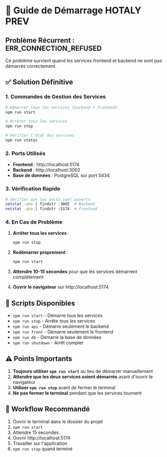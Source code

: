 # 🚀 Guide de Démarrage HOTALY PREV

## Problème Récurrent : ERR_CONNECTION_REFUSED

Ce problème survient quand les services frontend et backend ne sont pas démarrés correctement.

## ✅ Solution Définitive

### 1. Commandes de Gestion des Services

```bash
# Démarrer tous les services (backend + frontend)
npm run start

# Arrêter tous les services
npm run stop

# Vérifier l'état des services
npm run status
```

### 2. Ports Utilisés

- **Frontend** : http://localhost:5174
- **Backend** : http://localhost:3002
- **Base de données** : PostgreSQL sur port 5434

### 3. Vérification Rapide

```bash
# Vérifier que les ports sont ouverts
netstat -ano | findstr :3002  # Backend
netstat -ano | findstr :5174  # Frontend
```

### 4. En Cas de Problème

1. **Arrêter tous les services** :
   ```bash
   npm run stop
   ```

2. **Redémarrer proprement** :
   ```bash
   npm run start
   ```

3. **Attendre 10-15 secondes** pour que les services démarrent complètement

4. **Ouvrir le navigateur** sur http://localhost:5174

## 🔧 Scripts Disponibles

- `npm run start` - Démarre tous les services
- `npm run stop` - Arrête tous les services  
- `npm run api` - Démarre seulement le backend
- `npm run front` - Démarre seulement le frontend
- `npm run db` - Démarre la base de données
- `npm run shutdown` - Arrêt complet

## ⚠️ Points Importants

1. **Toujours utiliser `npm run start`** au lieu de démarrer manuellement
2. **Attendre que les deux services soient démarrés** avant d'ouvrir le navigateur
3. **Utiliser `npm run stop`** avant de fermer le terminal
4. **Ne pas fermer le terminal** pendant que les services tournent

## 🎯 Workflow Recommandé

1. Ouvrir le terminal dans le dossier du projet
2. `npm run start`
3. Attendre 15 secondes
4. Ouvrir http://localhost:5174
5. Travailler sur l'application
6. `npm run stop` quand terminé
